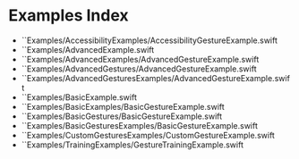 # Examples Index

- ``Examples/AccessibilityExamples/AccessibilityGestureExample.swift
- ``Examples/AdvancedExample.swift
- ``Examples/AdvancedExamples/AdvancedGestureExample.swift
- ``Examples/AdvancedGestures/AdvancedGestureExample.swift
- ``Examples/AdvancedGesturesExamples/AdvancedGestureExample.swift
- ``Examples/BasicExample.swift
- ``Examples/BasicExamples/BasicGestureExample.swift
- ``Examples/BasicGestures/BasicGestureExample.swift
- ``Examples/BasicGesturesExamples/BasicGestureExample.swift
- ``Examples/CustomGesturesExamples/CustomGestureExample.swift
- ``Examples/TrainingExamples/GestureTrainingExample.swift
